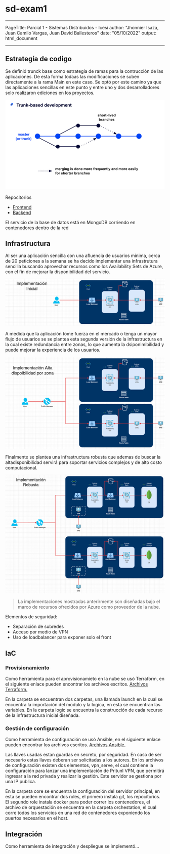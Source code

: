 # sd-exam1
---

PageTitle: Parcial 1 - Sistemas Distribuidos - Icesi
author: "Jhonnier Isaza, Juan Camilo Vargas, Juan David Ballesteros"
date: "05/10/2022"
output: html_document

---

## Estrategía de codigo

Se definió trunck base como estrategia de ramas para la contrucción de las aplicaciones. De esta forma todaas las modificaciones se suben directamente a la rama Main en este caso. Se optó por este camino ya que las aplicaciones sencillas en este punto y entre uno y dos desarrolladores solo realizaron ediciones en los proyectos.

![Trunk base](./src/trunk-based-development.png)

Repocitorios
* [Frontend](https://github.com/JuanDavidBallesteros/100Files_front)
* [Backend](https://github.com/Jhonnier20/100FilesBack)

El servicio de la base de datos está en MongoDB corriendo en contenedores dentro de la red

## Infrastructura

Al ser una aplicación sencilla con una afluencia de usuarios minima, cerca de 20 peticiones a la semana se ha decido implementar una infrastrutura sencilla buscando aprovechar recursos como los Availability Sets de Azure, con el fin de mejorar la disponibilidad del servicio.

![Diseño 1](./src/Infrastructura1.jpg)

A medida que la aplicación tome fuerza en el mercado o tenga un mayor flujo de usuarios se se plantea esta segunda versión de la infrastructura en la cual existe redundancia entre zonas, lo que aumenta la dsiponimibilidad y puede mejorar la experiencia de los usuarios.

![Diseño 2](./src/Infrastructura2.jpg)

Finalmente se plantea una infrastructura robusta que ademas de buscar la altadisponibilidad servirá para soportar servicios complejos y de alto costo computacional.

![Diseño 3](./src/Infrastructura3.jpg)

> La implementaciones mostradas anterirmente son diseñadas bajo el marco de recursos ofrecidos por Azure como proveedor de la nube.

Elementos de seguridad:
- Separación de subredes
- Acceso por medio de VPN
- Uso de loadbalancer para exponer solo el front

## IaC

### Provisionamiento

Como herramienta para el aprovisionamieto en la nube se usó Terraform, en el siguiente enlace pueden encontrar los archivos escritos. [Archivos Terraform.](./IaC/provisioning/)

En la carpeta se encuentran dos carpetas, una llamada launch en la cual se encuentra la importación del modulo y la logica, en esta se encuentran las variables. En la carpeta logic se encuentra la construcción de cada recurso de la infrastructura inicial diseñada.

### Gestión de configuración

Como herramienta de configuración se usó Ansible, en el siguiente enlace pueden encontrar los archivos escritos. [Archivos Ansible.](./IaC/configuration/)

Las llaves usadas estan guardas en secreto, por seguridad. En caso de ser necesario estas llaves deberan ser solicitadas a los autores. En los archivos de configuración existen dos elementos, vpn_serve, el cual contiene la configuración para lanzar una implementación de Pritunl VPN, que permitirá ingresar a la red privada y realizar la gestión. Este servidor se gestiona por una IP publica.

En la carpeta core se encuentra la configuración del servidor principal, en esta se pueden encontrar dos roles, el primero instala git, los repocitorios. El segundo role instala docker para poder correr los contenedores, el archivo de orquestación se encuentra en la carpeta orchestation, el cual corre todos los servicios en una red de contenedores exponiendo los puertos necesarios en el host.

## Integración

Como herramienta de integración y despliegue se implementó... 